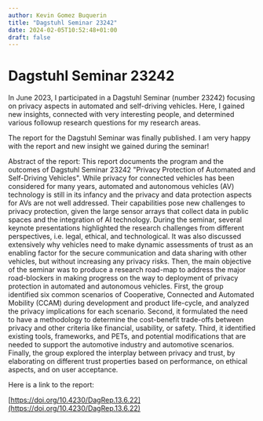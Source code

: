 ```yaml
---
author: Kevin Gomez Buquerin
title: "Dagstuhl Seminar 23242"
date: 2024-02-05T10:52:48+01:00
draft: false
---
```


# Dagstuhl Seminar 23242

In June 2023, I participated in a Dagstuhl Seminar (number 23242) focusing on privacy aspects in automated and self-driving vehicles. Here, I gained new insights, connected with very interesting people, and determined various followup research questions for my research areas.

The report for the Dagstuhl Seminar was finally published. I am very happy with the report and new insight we gained during the seminar!

Abstract of the report:
This report documents the program and the outcomes of Dagstuhl Seminar 23242 "Privacy Protection of Automated and Self-Driving Vehicles". While privacy for connected vehicles has been considered for many years, automated and autonomous vehicles (AV) technology is still in its infancy and the privacy and data protection aspects for AVs are not well addressed. Their capabilities pose new challenges to privacy protection, given the large sensor arrays that collect data in public spaces and the integration of AI technology. During the seminar, several keynote presentations highlighted the research challenges from different perspectives, i.e. legal, ethical, and technological. It was also discussed extensively why vehicles need to make dynamic assessments of trust as an enabling factor for the secure communication and data sharing with other vehicles, but without increasing any privacy risks. Then, the main objective of the seminar was to produce a research road-map to address the major road-blockers in making progress on the way to deployment of privacy protection in automated and autonomous vehicles. First, the group identified six common scenarios of Cooperative, Connected and Automated Mobility (CCAM) during development and product life-cycle, and analyzed the privacy implications for each scenario. Second, it formulated the need to have a methodology to determine the cost-benefit trade-offs between privacy and other criteria like financial, usability, or safety. Third, it identified existing tools, frameworks, and PETs, and potential modifications that are needed to support the automotive industry and automotive scenarios. Finally, the group explored the interplay between privacy and trust, by elaborating on different trust properties based on performance, on ethical aspects, and on user acceptance.

Here is a link to the report:

[https://doi.org/10.4230/DagRep.13.6.22](https://doi.org/10.4230/DagRep.13.6.22)
